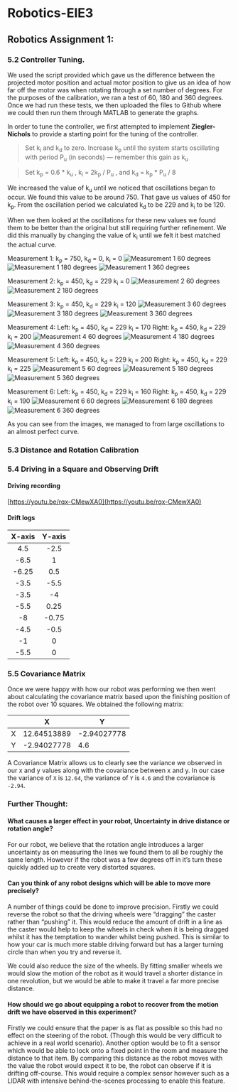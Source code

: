 # Robotics-EIE3
## Robotics Assignment 1:

### 5.2 Controller Tuning.

We used the script provided which gave us the difference between the projected motor position and actual motor position to give us an idea of how far off the motor was when rotating through a set number of degrees. For the purposes of the calibration, we ran a test of 60, 180 and 360 degrees. Once we had run these tests, we then uploaded the files to Github where we could then run them through MATLAB to generate the graphs.

In order to tune the controller, we first attempted to implement **Ziegler-Nichols** to provide a starting point for the tuning of the controller.

> Set k<sub>i</sub> and k<sub>d</sub> to zero. Increase k<sub>p</sub> until the system starts oscillating with period P<sub>u</sub> (in seconds) — remember this gain as k<sub>u</sub>

> Set k<sub>p</sub> = 0.6 * k<sub>u</sub> , k<sub>i</sub> = 2k<sub>p</sub> / P<sub>u</sub> , and k<sub>d</sub> = k<sub>p</sub> * P<sub>u</sub> / 8


We increased the value of k<sub>u</sub> until we noticed that oscillations began to occur. We found this value to be around 750. That gave us values of 450 for k<sub>p</sub>. From the oscillation period we calculated k<sub>d</sub> to be 229 and k<sub>i</sub> to be 120.

When we then looked at the oscillations for these new values we found them to be better than the original but still requiring further refinement. We did this manually by changing the value of k<sub>i</sub> until we felt it best matched the actual curve.

Measurement 1: k<sub>p</sub> = 750, k<sub>d</sub> = 0, k<sub>i</sub> = 0
![Measurement 1 60 degrees](./graphs/motor_position_1_60.0.log.png)
![Measurement 1 180 degrees](./graphs/motor_position_1_180.0.log.png)
![Measurement 1 360 degrees](./graphs/motor_position_1_360.0.log.png)

Measurement 2: k<sub>p</sub> = 450, k<sub>d</sub> = 229 k<sub>i</sub> = 0
![Measurement 2 60 degrees](./graphs/motor_position_2_60.log.png)
![Measurement 2 180 degrees](./graphs/motor_position_2_180.log.png)

Measurement 3: k<sub>p</sub> = 450, k<sub>d</sub> = 229 k<sub>i</sub> = 120
![Measurement 3 60 degrees](./graphs/motor_position_3_60.log.png)
![Measurement 3 180 degrees](./graphs/motor_position_3_180.log.png)
![Measurement 3 360 degrees](./graphs/motor_position_3_360.log.png)

Measurement 4: Left: k<sub>p</sub> = 450, k<sub>d</sub> = 229 k<sub>i</sub> = 170 Right: k<sub>p</sub> = 450, k<sub>d</sub> = 229 k<sub>i</sub> = 200
![Measurement 4 60 degrees](./graphs/motor_position_4_60.log.png)
![Measurement 4 180 degrees](./graphs/motor_position_4_180.log.png)
![Measurement 4 360 degrees](./graphs/motor_position_4_360.log.png)

Measurement 5: Left: k<sub>p</sub> = 450, k<sub>d</sub> = 229 k<sub>i</sub> = 200 Right: k<sub>p</sub> = 450, k<sub>d</sub> = 229 k<sub>i</sub> = 225
![Measurement 5 60 degrees](./graphs/motor_position_5_60.log.png)
![Measurement 5 180 degrees](./graphs/motor_position_5_180.log.png)
![Measurement 5 360 degrees](./graphs/motor_position_5_360.log.png)

Measurement 6: Left: k<sub>p</sub> = 450, k<sub>d</sub> = 229 k<sub>i</sub> = 160 Right: k<sub>p</sub> = 450, k<sub>d</sub> = 229 k<sub>i</sub> = 190
![Measurement 6 60 degrees](./graphs/motor_position_6_60.log.png)
![Measurement 6 180 degrees](./graphs/motor_position_6_180.log.png)
![Measurement 6 360 degrees](./graphs/motor_position_6_360.log.png)

As you can see from the images, we managed to from large oscillations to an almost perfect curve.

### 5.3 Distance and Rotation Calibration


### 5.4 Driving in a Square and Observing Drift

#### Driving recording
[https://youtu.be/rqx-CMewXA0](https://youtu.be/rqx-CMewXA0)

#### Drift logs
|  X-axis | Y-axis  |
|:-------:|:-------:|
|4.5      |-2.5     |
|-6.5     |1        |
|-6.25    |0.5      |
|-3.5     |-5.5     |
|-3.5     |-4       |
|-5.5     |0.25     |
|-8       |-0.75    |
|-4.5     |-0.5     |
|-1       |0        |
|-5.5     |0        |


### 5.5 Covariance Matrix
Once we were happy with how our robot was performing we then went about calculating the covariance matrix based upon the finishing position of the robot over 10 squares. We obtained the following matrix:

|    |X           |Y           |
|----|------------|------------|
|X   |12.64513889 |-2.94027778 |
|Y   |-2.94027778 |4.6         |

A Covariance Matrix allows us to clearly see the variance we observed in our x and y values along with the covariance between x and y. In our case the variance of `X` is `12.64`, the variance of `Y` is `4.6` and the covariance is `-2.94`.

### Further Thought:

#### What causes a larger effect in your robot, Uncertainty in drive distance or rotation angle?

For our robot, we believe that the rotation angle introduces a larger uncertainty as on measuring the lines we found them to all be roughly the same length. However if the robot was a few degrees off in it’s turn these quickly added up to create very distorted squares.

#### Can you think of any robot designs which will be able to move more precisely?

A number of things could be done to improve precision. Firstly we could reverse the robot so that the driving wheels were “dragging” the caster rather than “pushing” it. This would reduce the amount of drift in a line as the caster would help to keep the wheels in check when it is being dragged whilst it has the temptation to wander whilst being pushed. This is similar to how your car is much more stable driving forward but has a larger turning circle than when you try and reverse it.

We could also reduce the size of the wheels. By fitting smaller wheels we would slow the motion of the robot as it would travel a shorter distance in one revolution, but we would be able to make it travel a far more precise distance.

#### How should we go about equipping a robot to recover from the motion drift we have observed in this experiment?

Firstly we could ensure that the paper is as flat as possible so this had no effect on the steering of the robot. (Though this would be very difficult to achieve in a real world scenario). Another option would be to fit a sensor which would be able to lock onto a fixed point in the room and measure the distance to that item. By comparing this distance as the robot moves with the value the robot would expect it to be, the robot can observe if it is drifting off-course. This would require a complex sensor however such as a LIDAR with intensive behind-the-scenes processing to enable this feature.
